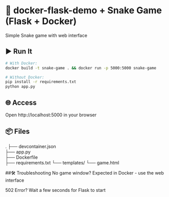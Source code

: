 # 🐍 docker-flask-demo + Snake Game (Flask + Docker)

Simple Snake game with web interface

## ▶️ Run It
```bash
# With Docker:
docker build -t snake-game . && docker run -p 5000:5000 snake-game

# Without Docker:
pip install -r requirements.txt
python app.py
```
## 🌐 Access
Open http://localhost:5000 in your browser

## 📦 Files
.
├── devcontainer.json         
├── app.py                 
├── Dockerfile             
├── requirements.txt
└── templates/
    └── game.html          

##🛠️ Troubleshooting
No game window? Expected in Docker - use the web interface

502 Error? Wait a few seconds for Flask to start
